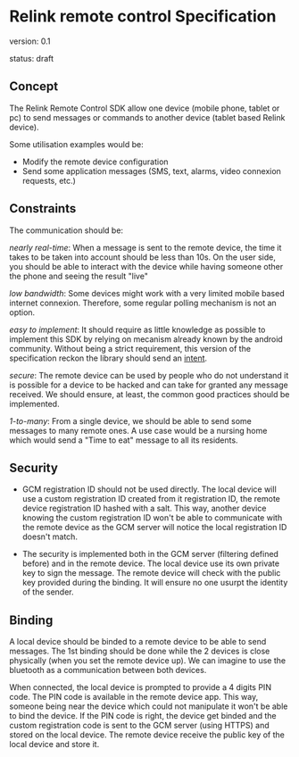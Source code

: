 Relink remote control Specification
===================================

version: 0.1

status: draft


Concept
-------

The Relink Remote Control SDK allow one device (mobile phone, tablet or pc) to send messages or commands to another device (tablet based Relink device).

Some utilisation examples would be:
- Modify the remote device configuration
- Send some application messages (SMS, text, alarms, video connexion requests, etc.)

Constraints
-----------
The communication should be:

  *nearly real-time*: When a message is sent to the remote device, the time it takes to be taken into account should be less than 10s. On the user side, you should be able to interact with the device while having someone other the phone and seeing the result "live"
  
  *low bandwidth*: Some devices might work with a very limited mobile based internet connexion. Therefore, some regular polling mechanism is not an option.
  
  *easy to implement*: It should require as little knowledge as possible to implement this SDK by relying on mecanism already known by the android community. Without being a strict requirement, this version of the specification reckon the library should send an [intent](https://developer.android.com/reference/android/content/Intent.html "Intent").
  
  *secure*: The remote device can be used by people who do not understand it is possible for a device to be hacked and can take for granted any message received. We should ensure, at least, the common good practices should be implemented.

  *1-to-many*: From a single device, we should be able to send some messages to many remote ones. A use case would be a nursing home which would send a "Time to eat" message to all its residents.

Security
------------

- GCM registration ID should not be used directly. The local device will use a custom registration ID created from it registration ID, the remote device registration ID hashed with a salt. This way, another device knowing the custom registration ID won't be able to communicate with the remote device as the GCM server will notice the local registration ID doesn't match.

- The security is implemented both in the GCM server (filtering defined before) and in the remote device. The local device use its own private key to sign the message. The remote device will check with the public key provided during the binding. It will ensure no one usurpt the identity of the sender.


Binding
-------

A local device should be binded to a remote device to be able to send messages. The 1st binding should be done while the 2 devices is close physically (when you set the remote device up). We can imagine to use the bluetooth as a communication between both devices.

When connected, the local device is prompted to provide a 4 digits PIN code. The PIN code is available in the remote device app. This way, someone being near the device which could not manipulate it won't be able to bind the device.
If the PIN code is right, the device get binded and the custom registration code is sent to the GCM server (using HTTPS) and stored on the local device. The remote device receive the public key of the local device and store it.






